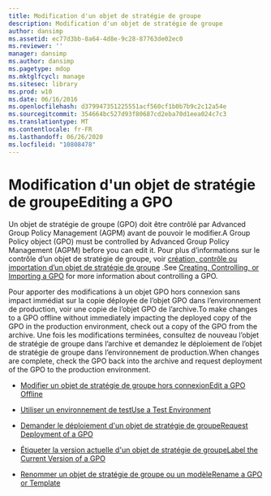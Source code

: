 ```yaml
---
title: Modification d'un objet de stratégie de groupe
description: Modification d'un objet de stratégie de groupe
author: dansimp
ms.assetid: ec77d3bb-8a64-4d8e-9c28-87763de02ec0
ms.reviewer: ''
manager: dansimp
ms.author: dansimp
ms.pagetype: mdop
ms.mktglfcycl: manage
ms.sitesec: library
ms.prod: w10
ms.date: 06/16/2016
ms.openlocfilehash: d379947351225551acf560cf1b0b7b9c2c12a54e
ms.sourcegitcommit: 354664bc527d93f80687cd2eba70d1eea024c7c3
ms.translationtype: MT
ms.contentlocale: fr-FR
ms.lasthandoff: 06/26/2020
ms.locfileid: "10808478"
---
```

# <span data-ttu-id="1548f-103">Modification d'un objet de stratégie de groupe</span><span class="sxs-lookup"><span data-stu-id="1548f-103">Editing a GPO</span></span>


<span data-ttu-id="1548f-104">Un objet de stratégie de groupe (GPO) doit être contrôlé par Advanced Group Policy Management (AGPM) avant de pouvoir le modifier.</span><span class="sxs-lookup"><span data-stu-id="1548f-104">A Group Policy object (GPO) must be controlled by Advanced Group Policy Management (AGPM) before you can edit it.</span></span> <span data-ttu-id="1548f-105">Pour plus d’informations sur le contrôle d’un objet de stratégie de groupe, voir [création, contrôle ou importation d’un objet de stratégie de groupe](creating-controlling-or-importing-a-gpo-editor.md) .</span><span class="sxs-lookup"><span data-stu-id="1548f-105">See [Creating, Controlling, or Importing a GPO](creating-controlling-or-importing-a-gpo-editor.md) for more information about controlling a GPO.</span></span>

<span data-ttu-id="1548f-106">Pour apporter des modifications à un objet GPO hors connexion sans impact immédiat sur la copie déployée de l’objet GPO dans l’environnement de production, voir une copie de l’objet GPO de l’archive.</span><span class="sxs-lookup"><span data-stu-id="1548f-106">To make changes to a GPO offline without immediately impacting the deployed copy of the GPO in the production environment, check out a copy of the GPO from the archive.</span></span> <span data-ttu-id="1548f-107">Une fois les modifications terminées, consultez de nouveau l’objet de stratégie de groupe dans l’archive et demandez le déploiement de l’objet de stratégie de groupe dans l’environnement de production.</span><span class="sxs-lookup"><span data-stu-id="1548f-107">When changes are complete, check the GPO back into the archive and request deployment of the GPO to the production environment.</span></span>

-   [<span data-ttu-id="1548f-108">Modifier un objet de stratégie de groupe hors connexion</span><span class="sxs-lookup"><span data-stu-id="1548f-108">Edit a GPO Offline</span></span>](edit-a-gpo-offline.md)

-   [<span data-ttu-id="1548f-109">Utiliser un environnement de test</span><span class="sxs-lookup"><span data-stu-id="1548f-109">Use a Test Environment</span></span>](use-a-test-environment.md)

-   [<span data-ttu-id="1548f-110">Demander le déploiement d'un objet de stratégie de groupe</span><span class="sxs-lookup"><span data-stu-id="1548f-110">Request Deployment of a GPO</span></span>](request-deployment-of-a-gpo.md)

-   [<span data-ttu-id="1548f-111">Étiqueter la version actuelle d'un objet de stratégie de groupe</span><span class="sxs-lookup"><span data-stu-id="1548f-111">Label the Current Version of a GPO</span></span>](label-the-current-version-of-a-gpo.md)

-   [<span data-ttu-id="1548f-112">Renommer un objet de stratégie de groupe ou un modèle</span><span class="sxs-lookup"><span data-stu-id="1548f-112">Rename a GPO or Template</span></span>](rename-a-gpo-or-template.md)

 

 





